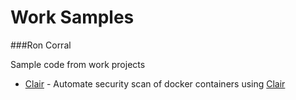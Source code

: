 # Work Samples
###Ron Corral

Sample code from work projects

- [Clair](http://https://github.com/ronnycorral/Work-Samples/clair/) - Automate security scan of docker containers using [Clair](https://coreos.com/clair/docs/latest/)
